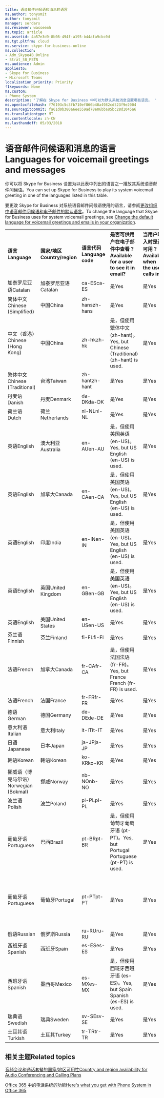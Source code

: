 ```yaml
---
title: 语音邮件问候语和消息的语言
ms.author: tonysmit
author: tonysmit
manager: serdars
ms.reviewer: wasseemh
ms.topic: article
ms.assetid: 4a57e3d0-8b08-494f-a195-b44afa9cbc0d
ms.tgt.pltfrm: cloud
ms.service: skype-for-business-online
ms.collection:
- Adm_Skype4B_Online
- Strat_SB_PSTN
ms.audience: Admin
appliesto:
- Skype for Business
- Microsoft Teams
localization_priority: Priority
f1keywords: None
ms.custom:
- Phone System
description: '了解在 Skype for Business 中可以为默认系统消息设置哪些语言。 '
ms.openlocfilehash: f76193c5c3fb710ef866b40a4982cd523f9e2004
ms.sourcegitcommit: fa61d0b380a6ee559ad78e06bba85bc28d1045a6
ms.translationtype: MT
ms.contentlocale: zh-CN
ms.lasthandoff: 05/03/2018
---
```

# <a name="languages-for-voicemail-greetings-and-messages"></a><span data-ttu-id="219f5-103">语音邮件问候语和消息的语言</span><span class="sxs-lookup"><span data-stu-id="219f5-103">Languages for voicemail greetings and messages</span></span>

<span data-ttu-id="219f5-104">你可以将 Skype for Business 设置为以此表中列出的语言之一播放其系统语音邮件问候语。</span><span class="sxs-lookup"><span data-stu-id="219f5-104">You can set up Skype for Business to play its system voicemail greeting in one of the languages listed in this table.</span></span>
  
<span data-ttu-id="219f5-105">要更改 Skype for Business 对系统语音邮件问候语使用的语言，请参阅[更改组织中语音邮件问候语和电子邮件的默认语言](change-the-default-language-for-greetings-and-emails.md)。</span><span class="sxs-lookup"><span data-stu-id="219f5-105">To change the language that Skype for Business uses for system voicemail greetings, see [Change the default language for voicemail greetings and emails in your organization](change-the-default-language-for-greetings-and-emails.md).</span></span>
  
|||||||
|:-----|:-----|:-----|:-----|:-----|:-----|
|<span data-ttu-id="219f5-106">**语言**</span><span class="sxs-lookup"><span data-stu-id="219f5-106">**Language**</span></span> <br/> |<span data-ttu-id="219f5-107">**国家/地区**</span><span class="sxs-lookup"><span data-stu-id="219f5-107">**Country/region**</span></span> <br/> |<span data-ttu-id="219f5-108">**语言代码**</span><span class="sxs-lookup"><span data-stu-id="219f5-108">**Language code**</span></span> <br/> |<span data-ttu-id="219f5-109">**是否可供用户在电子邮件中查看？**</span><span class="sxs-lookup"><span data-stu-id="219f5-109">**Available for a user to see it in email?**</span></span> <br/> |<span data-ttu-id="219f5-110">**当用户呼入时是否可用？**</span><span class="sxs-lookup"><span data-stu-id="219f5-110">**Available when the user calls in?**</span></span> <br/> |<span data-ttu-id="219f5-111">**转录是否可用？**</span><span class="sxs-lookup"><span data-stu-id="219f5-111">**Transcription available?**</span></span> <br/> |
|<span data-ttu-id="219f5-112">加泰罗尼亚语</span><span class="sxs-lookup"><span data-stu-id="219f5-112">Catalan</span></span>  <br/> |<span data-ttu-id="219f5-113">加泰罗尼亚语</span><span class="sxs-lookup"><span data-stu-id="219f5-113">Catalan</span></span>  <br/> |<span data-ttu-id="219f5-114">ca-ES</span><span class="sxs-lookup"><span data-stu-id="219f5-114">ca-ES</span></span>  <br/> |<span data-ttu-id="219f5-115">是</span><span class="sxs-lookup"><span data-stu-id="219f5-115">Yes</span></span>  <br/> |<span data-ttu-id="219f5-116">是</span><span class="sxs-lookup"><span data-stu-id="219f5-116">Yes</span></span>  <br/> |<span data-ttu-id="219f5-117">否</span><span class="sxs-lookup"><span data-stu-id="219f5-117">No</span></span>  <br/> |
|<span data-ttu-id="219f5-118">简体中文</span><span class="sxs-lookup"><span data-stu-id="219f5-118">Chinese (Simplified)</span></span>  <br/> |<span data-ttu-id="219f5-119">中国</span><span class="sxs-lookup"><span data-stu-id="219f5-119">China</span></span>  <br/> |<span data-ttu-id="219f5-120">zh-hans</span><span class="sxs-lookup"><span data-stu-id="219f5-120">zh-hans</span></span>  <br/> |<span data-ttu-id="219f5-121">是</span><span class="sxs-lookup"><span data-stu-id="219f5-121">Yes</span></span>  <br/> |<span data-ttu-id="219f5-122">是</span><span class="sxs-lookup"><span data-stu-id="219f5-122">Yes</span></span>  <br/> |<span data-ttu-id="219f5-123">是</span><span class="sxs-lookup"><span data-stu-id="219f5-123">Yes</span></span>  <br/> |
|<span data-ttu-id="219f5-124">中文（香港）</span><span class="sxs-lookup"><span data-stu-id="219f5-124">Chinese (Hong Kong)</span></span>  <br/> |<span data-ttu-id="219f5-125">中国</span><span class="sxs-lookup"><span data-stu-id="219f5-125">China</span></span>  <br/> |<span data-ttu-id="219f5-126">zh-hk</span><span class="sxs-lookup"><span data-stu-id="219f5-126">zh-hk</span></span>  <br/> |<span data-ttu-id="219f5-127">是，但使用繁体中文 (zh-hant)。</span><span class="sxs-lookup"><span data-stu-id="219f5-127">Yes, but Chinese (Traditional) (zh-hant) is used.</span></span>  <br/> | <span data-ttu-id="219f5-128">是</span><span class="sxs-lookup"><span data-stu-id="219f5-128">Yes</span></span> <br/> |<span data-ttu-id="219f5-129">是，但使用繁体中文 (zh-hant)。</span><span class="sxs-lookup"><span data-stu-id="219f5-129">Yes, but Chinese (Traditional) (zh-hant) is used.</span></span>  <br/> |
|<span data-ttu-id="219f5-130">繁体中文</span><span class="sxs-lookup"><span data-stu-id="219f5-130">Chinese (Traditional)</span></span>  <br/> |<span data-ttu-id="219f5-131">台湾</span><span class="sxs-lookup"><span data-stu-id="219f5-131">Taiwan</span></span>  <br/> |<span data-ttu-id="219f5-132">zh-hant</span><span class="sxs-lookup"><span data-stu-id="219f5-132">zh-hant</span></span>  <br/> |<span data-ttu-id="219f5-133">是</span><span class="sxs-lookup"><span data-stu-id="219f5-133">Yes</span></span>  <br/> |<span data-ttu-id="219f5-134">是</span><span class="sxs-lookup"><span data-stu-id="219f5-134">Yes</span></span>  <br/> |<span data-ttu-id="219f5-135">否</span><span class="sxs-lookup"><span data-stu-id="219f5-135">No</span></span>  <br/> |
|<span data-ttu-id="219f5-136">丹麦语</span><span class="sxs-lookup"><span data-stu-id="219f5-136">Danish</span></span>  <br/> |<span data-ttu-id="219f5-137">丹麦</span><span class="sxs-lookup"><span data-stu-id="219f5-137">Denmark</span></span>  <br/> |<span data-ttu-id="219f5-138">da-DK</span><span class="sxs-lookup"><span data-stu-id="219f5-138">da-DK</span></span>  <br/> |<span data-ttu-id="219f5-139">是</span><span class="sxs-lookup"><span data-stu-id="219f5-139">Yes</span></span>  <br/> |<span data-ttu-id="219f5-140">是</span><span class="sxs-lookup"><span data-stu-id="219f5-140">Yes</span></span>  <br/> |<span data-ttu-id="219f5-141">否</span><span class="sxs-lookup"><span data-stu-id="219f5-141">No</span></span>  <br/> |
|<span data-ttu-id="219f5-142">荷兰语</span><span class="sxs-lookup"><span data-stu-id="219f5-142">Dutch</span></span>  <br/> |<span data-ttu-id="219f5-143">荷兰</span><span class="sxs-lookup"><span data-stu-id="219f5-143">Netherlands</span></span>  <br/> |<span data-ttu-id="219f5-144">nl-NL</span><span class="sxs-lookup"><span data-stu-id="219f5-144">nl-NL</span></span>  <br/> |<span data-ttu-id="219f5-145">是</span><span class="sxs-lookup"><span data-stu-id="219f5-145">Yes</span></span>  <br/> |<span data-ttu-id="219f5-146">是</span><span class="sxs-lookup"><span data-stu-id="219f5-146">Yes</span></span>  <br/> |<span data-ttu-id="219f5-147">否</span><span class="sxs-lookup"><span data-stu-id="219f5-147">No</span></span>  <br/> |
|<span data-ttu-id="219f5-148">英语</span><span class="sxs-lookup"><span data-stu-id="219f5-148">English</span></span>  <br/> |<span data-ttu-id="219f5-149">澳大利亚</span><span class="sxs-lookup"><span data-stu-id="219f5-149">Australia</span></span>  <br/> |<span data-ttu-id="219f5-150">en-AU</span><span class="sxs-lookup"><span data-stu-id="219f5-150">en-AU</span></span>  <br/> |<span data-ttu-id="219f5-151">是，但使用美国英语 (en-US)。</span><span class="sxs-lookup"><span data-stu-id="219f5-151">Yes, but US English (en-US) is used.</span></span>  <br/> |<span data-ttu-id="219f5-152">是</span><span class="sxs-lookup"><span data-stu-id="219f5-152">Yes</span></span>  <br/> |<span data-ttu-id="219f5-153">是，但使用美国英语 (en-US)。</span><span class="sxs-lookup"><span data-stu-id="219f5-153">Yes, but US English (en-US) is used.</span></span>  <br/> |
|<span data-ttu-id="219f5-154">英语</span><span class="sxs-lookup"><span data-stu-id="219f5-154">English</span></span>  <br/> |<span data-ttu-id="219f5-155">加拿大</span><span class="sxs-lookup"><span data-stu-id="219f5-155">Canada</span></span>  <br/> |<span data-ttu-id="219f5-156">en-CA</span><span class="sxs-lookup"><span data-stu-id="219f5-156">en-CA</span></span>  <br/> |<span data-ttu-id="219f5-157">是，但使用美国英语 (en-US)。</span><span class="sxs-lookup"><span data-stu-id="219f5-157">Yes, but US English (en-US) is used.</span></span>  <br/> |<span data-ttu-id="219f5-158">是</span><span class="sxs-lookup"><span data-stu-id="219f5-158">Yes</span></span>  <br/> |<span data-ttu-id="219f5-159">是，但使用美国英语 (en-US)。</span><span class="sxs-lookup"><span data-stu-id="219f5-159">Yes, but US English (en-US) is used.</span></span>  <br/> |
|<span data-ttu-id="219f5-160">英语</span><span class="sxs-lookup"><span data-stu-id="219f5-160">English</span></span>  <br/> |<span data-ttu-id="219f5-161">印度</span><span class="sxs-lookup"><span data-stu-id="219f5-161">India</span></span>  <br/> |<span data-ttu-id="219f5-162">en-IN</span><span class="sxs-lookup"><span data-stu-id="219f5-162">en-IN</span></span>  <br/> |<span data-ttu-id="219f5-163">是，但使用美国英语 (en-US)。</span><span class="sxs-lookup"><span data-stu-id="219f5-163">Yes, but US English (en-US) is used.</span></span>  <br/> |<span data-ttu-id="219f5-164">是</span><span class="sxs-lookup"><span data-stu-id="219f5-164">Yes</span></span>  <br/> |<span data-ttu-id="219f5-165">是，但使用美国英语 (en-US)。</span><span class="sxs-lookup"><span data-stu-id="219f5-165">Yes, but US English (en-US) is used.</span></span>  <br/> |
|<span data-ttu-id="219f5-166">英语</span><span class="sxs-lookup"><span data-stu-id="219f5-166">English</span></span>  <br/> |<span data-ttu-id="219f5-167">英国</span><span class="sxs-lookup"><span data-stu-id="219f5-167">United Kingdom</span></span>  <br/> |<span data-ttu-id="219f5-168">en-GB</span><span class="sxs-lookup"><span data-stu-id="219f5-168">en-GB</span></span>  <br/> |<span data-ttu-id="219f5-169">是，但使用美国英语 (en-US)。</span><span class="sxs-lookup"><span data-stu-id="219f5-169">Yes, but US English (en-US) is used.</span></span>  <br/> |<span data-ttu-id="219f5-170">是</span><span class="sxs-lookup"><span data-stu-id="219f5-170">Yes</span></span>  <br/> |<span data-ttu-id="219f5-171">是，但使用美国英语 (en-US)。</span><span class="sxs-lookup"><span data-stu-id="219f5-171">Yes, but US English (en-US) is used.</span></span>  <br/> |
|<span data-ttu-id="219f5-172">英语</span><span class="sxs-lookup"><span data-stu-id="219f5-172">English</span></span>  <br/> |<span data-ttu-id="219f5-173">美国</span><span class="sxs-lookup"><span data-stu-id="219f5-173">United States</span></span>  <br/> |<span data-ttu-id="219f5-174">en-US</span><span class="sxs-lookup"><span data-stu-id="219f5-174">en-US</span></span>  <br/> |<span data-ttu-id="219f5-175">是</span><span class="sxs-lookup"><span data-stu-id="219f5-175">Yes</span></span>  <br/> |<span data-ttu-id="219f5-176">是</span><span class="sxs-lookup"><span data-stu-id="219f5-176">Yes</span></span>  <br/> |<span data-ttu-id="219f5-177">是</span><span class="sxs-lookup"><span data-stu-id="219f5-177">Yes</span></span>  <br/> |
|<span data-ttu-id="219f5-178">芬兰语</span><span class="sxs-lookup"><span data-stu-id="219f5-178">Finnish</span></span>  <br/> |<span data-ttu-id="219f5-179">芬兰</span><span class="sxs-lookup"><span data-stu-id="219f5-179">Finland</span></span>  <br/> |<span data-ttu-id="219f5-180">fi-FL</span><span class="sxs-lookup"><span data-stu-id="219f5-180">fi-Fl</span></span>  <br/> |<span data-ttu-id="219f5-181">是</span><span class="sxs-lookup"><span data-stu-id="219f5-181">Yes</span></span>  <br/> |<span data-ttu-id="219f5-182">是</span><span class="sxs-lookup"><span data-stu-id="219f5-182">Yes</span></span>  <br/> |<span data-ttu-id="219f5-183">否</span><span class="sxs-lookup"><span data-stu-id="219f5-183">No</span></span>  <br/> |
|<span data-ttu-id="219f5-184">法语</span><span class="sxs-lookup"><span data-stu-id="219f5-184">French</span></span>  <br/> |<span data-ttu-id="219f5-185">加拿大</span><span class="sxs-lookup"><span data-stu-id="219f5-185">Canada</span></span>  <br/> |<span data-ttu-id="219f5-186">fr-CA</span><span class="sxs-lookup"><span data-stu-id="219f5-186">fr-CA</span></span>  <br/> |<span data-ttu-id="219f5-187">是，但使用法国法语 (fr-FR)。</span><span class="sxs-lookup"><span data-stu-id="219f5-187">Yes, but France French (fr-FR) is used.</span></span>  <br/> |<span data-ttu-id="219f5-188">是</span><span class="sxs-lookup"><span data-stu-id="219f5-188">Yes</span></span>  <br/> |<span data-ttu-id="219f5-189">是，但使用法国法语 (fr-FR)。</span><span class="sxs-lookup"><span data-stu-id="219f5-189">Yes, but France French (fr-FR) is used.</span></span>  <br/> |
|<span data-ttu-id="219f5-190">法语</span><span class="sxs-lookup"><span data-stu-id="219f5-190">French</span></span>  <br/> |<span data-ttu-id="219f5-191">法国</span><span class="sxs-lookup"><span data-stu-id="219f5-191">France</span></span>  <br/> |<span data-ttu-id="219f5-192">fr-FR</span><span class="sxs-lookup"><span data-stu-id="219f5-192">fr-FR</span></span>  <br/> |<span data-ttu-id="219f5-193">是</span><span class="sxs-lookup"><span data-stu-id="219f5-193">Yes</span></span>  <br/> |<span data-ttu-id="219f5-194">是</span><span class="sxs-lookup"><span data-stu-id="219f5-194">Yes</span></span>  <br/> |<span data-ttu-id="219f5-195">是</span><span class="sxs-lookup"><span data-stu-id="219f5-195">Yes</span></span>  <br/> |
|<span data-ttu-id="219f5-196">德语</span><span class="sxs-lookup"><span data-stu-id="219f5-196">German</span></span>  <br/> |<span data-ttu-id="219f5-197">德国</span><span class="sxs-lookup"><span data-stu-id="219f5-197">Germany</span></span>  <br/> |<span data-ttu-id="219f5-198">de-DE</span><span class="sxs-lookup"><span data-stu-id="219f5-198">de-DE</span></span>  <br/> |<span data-ttu-id="219f5-199">是</span><span class="sxs-lookup"><span data-stu-id="219f5-199">Yes</span></span>  <br/> |<span data-ttu-id="219f5-200">是</span><span class="sxs-lookup"><span data-stu-id="219f5-200">Yes</span></span>  <br/> |<span data-ttu-id="219f5-201">是</span><span class="sxs-lookup"><span data-stu-id="219f5-201">Yes</span></span>  <br/> |
|<span data-ttu-id="219f5-202">意大利语</span><span class="sxs-lookup"><span data-stu-id="219f5-202">Italian</span></span>  <br/> |<span data-ttu-id="219f5-203">意大利</span><span class="sxs-lookup"><span data-stu-id="219f5-203">Italy</span></span>  <br/> |<span data-ttu-id="219f5-204">it-IT</span><span class="sxs-lookup"><span data-stu-id="219f5-204">it-IT</span></span>  <br/> |<span data-ttu-id="219f5-205">是</span><span class="sxs-lookup"><span data-stu-id="219f5-205">Yes</span></span>  <br/> |<span data-ttu-id="219f5-206">是</span><span class="sxs-lookup"><span data-stu-id="219f5-206">Yes</span></span>  <br/> |<span data-ttu-id="219f5-207">是</span><span class="sxs-lookup"><span data-stu-id="219f5-207">Yes</span></span>  <br/> |
|<span data-ttu-id="219f5-208">日语</span><span class="sxs-lookup"><span data-stu-id="219f5-208">Japanese</span></span>  <br/> |<span data-ttu-id="219f5-209">日本</span><span class="sxs-lookup"><span data-stu-id="219f5-209">Japan</span></span>  <br/> |<span data-ttu-id="219f5-210">ja-JP</span><span class="sxs-lookup"><span data-stu-id="219f5-210">ja-JP</span></span>  <br/> |<span data-ttu-id="219f5-211">是</span><span class="sxs-lookup"><span data-stu-id="219f5-211">Yes</span></span>  <br/> |<span data-ttu-id="219f5-212">是</span><span class="sxs-lookup"><span data-stu-id="219f5-212">Yes</span></span>  <br/> |<span data-ttu-id="219f5-213">否</span><span class="sxs-lookup"><span data-stu-id="219f5-213">No</span></span>  <br/> |
|<span data-ttu-id="219f5-214">韩语</span><span class="sxs-lookup"><span data-stu-id="219f5-214">Korean</span></span>  <br/> |<span data-ttu-id="219f5-215">韩语</span><span class="sxs-lookup"><span data-stu-id="219f5-215">Korean</span></span>  <br/> |<span data-ttu-id="219f5-216">ko-KR</span><span class="sxs-lookup"><span data-stu-id="219f5-216">ko-KR</span></span>  <br/> |<span data-ttu-id="219f5-217">是</span><span class="sxs-lookup"><span data-stu-id="219f5-217">Yes</span></span>  <br/> |<span data-ttu-id="219f5-218">是</span><span class="sxs-lookup"><span data-stu-id="219f5-218">Yes</span></span>  <br/> |<span data-ttu-id="219f5-219">否</span><span class="sxs-lookup"><span data-stu-id="219f5-219">No</span></span>  <br/> |
|<span data-ttu-id="219f5-220">挪威语（博克马尔语）</span><span class="sxs-lookup"><span data-stu-id="219f5-220">Norwegian (Bokmal)</span></span>  <br/> |<span data-ttu-id="219f5-221">挪威</span><span class="sxs-lookup"><span data-stu-id="219f5-221">Norway</span></span>  <br/> |<span data-ttu-id="219f5-222">nb-NO</span><span class="sxs-lookup"><span data-stu-id="219f5-222">nb-NO</span></span>  <br/> |<span data-ttu-id="219f5-223">是</span><span class="sxs-lookup"><span data-stu-id="219f5-223">Yes</span></span>  <br/> |<span data-ttu-id="219f5-224">是</span><span class="sxs-lookup"><span data-stu-id="219f5-224">Yes</span></span>  <br/> |<span data-ttu-id="219f5-225">否</span><span class="sxs-lookup"><span data-stu-id="219f5-225">No</span></span>  <br/> |
|<span data-ttu-id="219f5-226">波兰语</span><span class="sxs-lookup"><span data-stu-id="219f5-226">Polish</span></span>  <br/> |<span data-ttu-id="219f5-227">波兰</span><span class="sxs-lookup"><span data-stu-id="219f5-227">Poland</span></span>  <br/> |<span data-ttu-id="219f5-228">pl-PL</span><span class="sxs-lookup"><span data-stu-id="219f5-228">pl-PL</span></span>  <br/> |<span data-ttu-id="219f5-229">是</span><span class="sxs-lookup"><span data-stu-id="219f5-229">Yes</span></span>  <br/> | <span data-ttu-id="219f5-230">是</span><span class="sxs-lookup"><span data-stu-id="219f5-230">Yes</span></span> <br/> |<span data-ttu-id="219f5-231">否</span><span class="sxs-lookup"><span data-stu-id="219f5-231">No</span></span>  <br/> |
|<span data-ttu-id="219f5-232">葡萄牙语</span><span class="sxs-lookup"><span data-stu-id="219f5-232">Portuguese</span></span>  <br/> |<span data-ttu-id="219f5-233">巴西</span><span class="sxs-lookup"><span data-stu-id="219f5-233">Brazil</span></span>  <br/> |<span data-ttu-id="219f5-234">pt-BR</span><span class="sxs-lookup"><span data-stu-id="219f5-234">pt-BR</span></span>  <br/> |<span data-ttu-id="219f5-235">是，但使用葡萄牙葡萄牙语 (pt-PT)。</span><span class="sxs-lookup"><span data-stu-id="219f5-235">Yes, but Portugal Portuguese (pt-PT) is used.</span></span>  <br/> |<span data-ttu-id="219f5-236">是</span><span class="sxs-lookup"><span data-stu-id="219f5-236">Yes</span></span>  <br/> |<span data-ttu-id="219f5-237">是</span><span class="sxs-lookup"><span data-stu-id="219f5-237">Yes</span></span>  <br/> |
|<span data-ttu-id="219f5-238">葡萄牙语</span><span class="sxs-lookup"><span data-stu-id="219f5-238">Portuguese</span></span>  <br/> |<span data-ttu-id="219f5-239">葡萄牙</span><span class="sxs-lookup"><span data-stu-id="219f5-239">Portugal</span></span>  <br/> |<span data-ttu-id="219f5-240">pt-PT</span><span class="sxs-lookup"><span data-stu-id="219f5-240">pt-PT</span></span>  <br/> |<span data-ttu-id="219f5-241">是</span><span class="sxs-lookup"><span data-stu-id="219f5-241">Yes</span></span>  <br/> |<span data-ttu-id="219f5-242">是</span><span class="sxs-lookup"><span data-stu-id="219f5-242">Yes</span></span>  <br/> |<span data-ttu-id="219f5-243">是，但使用巴西葡萄牙语 (pt-BR)。</span><span class="sxs-lookup"><span data-stu-id="219f5-243">Yes, but Brazil Portuguese (pt-BR) is used.</span></span>  <br/> |
|<span data-ttu-id="219f5-244">俄语</span><span class="sxs-lookup"><span data-stu-id="219f5-244">Russian</span></span>  <br/> |<span data-ttu-id="219f5-245">俄罗斯</span><span class="sxs-lookup"><span data-stu-id="219f5-245">Russia</span></span>  <br/> |<span data-ttu-id="219f5-246">ru-RU</span><span class="sxs-lookup"><span data-stu-id="219f5-246">ru-RU</span></span>  <br/> |<span data-ttu-id="219f5-247">是</span><span class="sxs-lookup"><span data-stu-id="219f5-247">Yes</span></span>  <br/> |<span data-ttu-id="219f5-248">是</span><span class="sxs-lookup"><span data-stu-id="219f5-248">Yes</span></span>  <br/> |<span data-ttu-id="219f5-249">否</span><span class="sxs-lookup"><span data-stu-id="219f5-249">No</span></span>  <br/> |
|<span data-ttu-id="219f5-250">西班牙语</span><span class="sxs-lookup"><span data-stu-id="219f5-250">Spanish</span></span>  <br/> |<span data-ttu-id="219f5-251">西班牙</span><span class="sxs-lookup"><span data-stu-id="219f5-251">Spain</span></span>  <br/> |<span data-ttu-id="219f5-252">es-ES</span><span class="sxs-lookup"><span data-stu-id="219f5-252">es-ES</span></span>  <br/> |<span data-ttu-id="219f5-253">是</span><span class="sxs-lookup"><span data-stu-id="219f5-253">Yes</span></span>  <br/> |<span data-ttu-id="219f5-254">是</span><span class="sxs-lookup"><span data-stu-id="219f5-254">Yes</span></span>  <br/> |<span data-ttu-id="219f5-255">是</span><span class="sxs-lookup"><span data-stu-id="219f5-255">Yes</span></span>  <br/> |
|<span data-ttu-id="219f5-256">西班牙语</span><span class="sxs-lookup"><span data-stu-id="219f5-256">Spanish</span></span>  <br/> |<span data-ttu-id="219f5-257">墨西哥</span><span class="sxs-lookup"><span data-stu-id="219f5-257">Mexico</span></span>  <br/> |<span data-ttu-id="219f5-258">es-MX</span><span class="sxs-lookup"><span data-stu-id="219f5-258">es-MX</span></span>  <br/> |<span data-ttu-id="219f5-259">是，但使用西班牙西班牙语 (es-ES)。</span><span class="sxs-lookup"><span data-stu-id="219f5-259">Yes, but Spain Spanish (es-ES) is used.</span></span>  <br/> |<span data-ttu-id="219f5-260">是</span><span class="sxs-lookup"><span data-stu-id="219f5-260">Yes</span></span>  <br/> |<span data-ttu-id="219f5-261">是，但使用西班牙西班牙语 (es-ES)。</span><span class="sxs-lookup"><span data-stu-id="219f5-261">Yes, but Spain Spanish (es-ES) is used.</span></span>  <br/> |
|<span data-ttu-id="219f5-262">瑞典语</span><span class="sxs-lookup"><span data-stu-id="219f5-262">Swedish</span></span>  <br/> |<span data-ttu-id="219f5-263">瑞典</span><span class="sxs-lookup"><span data-stu-id="219f5-263">Sweden</span></span>  <br/> |<span data-ttu-id="219f5-264">sv-SE</span><span class="sxs-lookup"><span data-stu-id="219f5-264">sv-SE</span></span>  <br/> |<span data-ttu-id="219f5-265">是</span><span class="sxs-lookup"><span data-stu-id="219f5-265">Yes</span></span>  <br/> |<span data-ttu-id="219f5-266">是</span><span class="sxs-lookup"><span data-stu-id="219f5-266">Yes</span></span>  <br/> |<span data-ttu-id="219f5-267">否</span><span class="sxs-lookup"><span data-stu-id="219f5-267">No</span></span>  <br/> |
|<span data-ttu-id="219f5-268">土耳其语</span><span class="sxs-lookup"><span data-stu-id="219f5-268">Turkish</span></span>  <br/> |<span data-ttu-id="219f5-269">土耳其</span><span class="sxs-lookup"><span data-stu-id="219f5-269">Turkey</span></span>  <br/> |<span data-ttu-id="219f5-270">tr-TR</span><span class="sxs-lookup"><span data-stu-id="219f5-270">tr-TR</span></span>  <br/> |<span data-ttu-id="219f5-271">是</span><span class="sxs-lookup"><span data-stu-id="219f5-271">Yes</span></span>  <br/> |<span data-ttu-id="219f5-272">是</span><span class="sxs-lookup"><span data-stu-id="219f5-272">Yes</span></span>  <br/> |<span data-ttu-id="219f5-273">否</span><span class="sxs-lookup"><span data-stu-id="219f5-273">No</span></span>  <br/> |
   
## <a name="related-topics"></a><span data-ttu-id="219f5-274">相关主题</span><span class="sxs-lookup"><span data-stu-id="219f5-274">Related topics</span></span>
[<span data-ttu-id="219f5-275">音频会议和通话套餐的国家/地区可用性</span><span class="sxs-lookup"><span data-stu-id="219f5-275">Country and region availability for Audio Conferencing and Calling Plans</span></span>](../../country-and-region-availability-for-audio-conferencing-and-calling-plans/country-and-region-availability-for-audio-conferencing-and-calling-plans.md)

[<span data-ttu-id="219f5-276">Office 365 中的电话系统的功能</span><span class="sxs-lookup"><span data-stu-id="219f5-276">Here's what you get with Phone System in Office 365</span></span>](../../what-is-phone-system-in-office-365/here-s-what-you-get-with-phone-system.md)
  
  
 